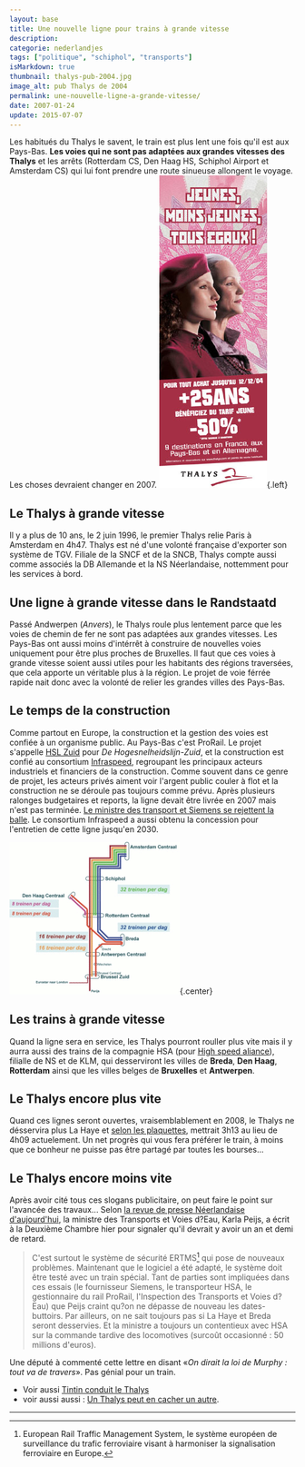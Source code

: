 ```yaml
---
layout: base
title: Une nouvelle ligne pour trains à grande vitesse
description: 
categorie: nederlandjes
tags: ["politique", "schiphol", "transports"]
isMarkdown: true
thumbnail: thalys-pub-2004.jpg
image_alt: pub Thalys de 2004
permalink: une-nouvelle-ligne-a-grande-vitesse/
date: 2007-01-24
update: 2015-07-07
---
```




Les habitués du Thalys le savent, le train est plus lent une fois qu'il est aux Pays-Bas. **Les voies qui ne sont pas adaptées aux grandes vitesses des Thalys** et les arrêts (Rotterdam CS, Den Haag HS, Schiphol Airport et Amsterdam CS) qui lui font prendre une route sinueuse allongent le voyage. Les choses devraient changer en 2007.
![pub Thalys de 2004](thalys-pub-2004.jpg){.left}
## Le Thalys à grande vitesse
Il y a plus de 10 ans, le 2 juin 1996, le premier Thalys relie Paris à Amsterdam en 4h47. Thalys est né d'une volonté française d'exporter son système de TGV. Filiale de la SNCF et de la SNCB, Thalys compte aussi comme associés la DB Allemande et la NS Néerlandaise, nottemment pour les services à bord.

## Une ligne à grande vitesse dans le Randstaatd
Passé Andwerpen (*Anvers*), le Thalys roule plus lentement parce que les voies de chemin de fer ne sont pas adaptées aux grandes vitesses. Les Pays-Bas ont aussi moins d'intérrêt à construire de nouvelles voies uniquement pour être plus proches de Bruxelles. Il faut que ces voies à grande vitesse soient aussi utiles pour les habitants des régions traversées, que cela apporte un véritable plus à la région. Le projet de voie férrée rapide nait donc avec la volonté de relier les grandes villes des Pays-Bas.

## Le temps de la construction
Comme partout en Europe, la construction et la gestion des voies est confiée à un organisme public. Au Pays-Bas c'est ProRail. Le projet s'appelle [HSL Zuid](http://www.hslzuid.nl/) pour *De Hogesnelheidslijn-Zuid*, et la construction est confié au consortium [Infraspeed](http://www.infraspeed.nl/), regroupant les principaux acteurs industriels et financiers de la construction. Comme souvent dans ce genre de projet, les acteurs privés aiment voir l'argent public couler à flot et la construction ne se déroule pas toujours comme prévu. Après plusieurs ralonges budgetaires et reports, la ligne devait être livrée en 2007 mais n'est pas terminée. [Le ministre des transport et Siemens se rejettent la balle](http://www.ambafrance.nl/article.php?id_article=8013). Le consortium Infraspeed a aussi obtenu la concession pour l'entretien de cette ligne jusqu'en 2030.

![la ligne HSL Zuid](ligne-hsl-zuid.png){.center}

## Les trains à grande vitesse
Quand la ligne sera en service, les Thalys pourront rouller plus vite mais il y aurra aussi des trains de la compagnie HSA (pour [High speed aliance](http://www.highspeedalliance.nl/static/hsa/nl/overhsa.html)), filialle de NS et de KLM, qui desserviront les villes de **Breda**, **Den Haag**, **Rotterdam** ainsi que les villes belges de **Bruxelles** et **Antwerpen**.

## Le Thalys encore plus vite
Quand ces lignes seront ouvertes, vraisemblablement en 2008, le Thalys ne désservira plus La Haye et [selon les plaquettes](http://www.hslzuid.nl/hsl/vervoer/reistijden/index.jsp), mettrait 3h13 au lieu de 4h09 actuelement. Un net progrès qui vous fera préférer le train, à moins que ce bonheur ne puisse pas être partagé par toutes les bourses...

## Le Thalys encore moins vite
Après avoir cité tous ces slogans publicitaire, on peut faire le point sur l'avancée des travaux... Selon [la revue de presse Néerlandaise d'aujourd'hui](http://www.ambafrance.nl/article.php?id_article=8135), la ministre des Transports et Voies d?Eau, Karla Peijs, a écrit à la Deuxième Chambre hier pour signaler qu'il devrait y avoir un an et demi de retard. 

> C'est surtout le système de sécurité ERTMS[^1] qui pose de nouveaux problèmes. Maintenant que le logiciel a été adapté, le système doit être testé avec un train spécial. Tant de parties sont impliquées dans ces essais (le fournisseur Siemens, le transporteur HSA, le gestionnaire du rail ProRail, l'Inspection des Transports et Voies d?Eau) que Peijs craint qu?on ne dépasse de nouveau les dates-buttoirs.
> Par ailleurs, on ne sait toujours pas si La Haye et Breda seront desservies. Et la ministre a toujours un contentieux avec HSA sur la commande tardive des locomotives (surcoût occasionné : 50 millions d'euros).

Une député à commenté cette lettre en disant «*On dirait la loi de Murphy : tout va de travers*». Pas génial pour un train.

* Voir aussi [Tintin conduit le Thalys](/tintin-conduit-le-thalys)
* voir aussi aussi : [Un Thalys peut en cacher un autre](/un-thalys-peut-en-cacher-un-autre).

---
[^1]: European Rail Traffic Management System, le système européen de surveillance du trafic ferroviaire visant à harmoniser la signalisation ferroviaire en Europe.
<!-- post notes:
en partant à 18h56, j'arriverais à 22h17 au lieu de 23h 05
--->
